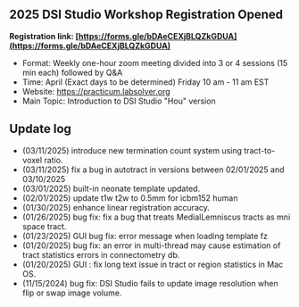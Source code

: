 ## 2025 DSI Studio Workshop Registration Opened

**Registration link: [https://forms.gle/bDAeCEXjBLQZkGDUA](https://forms.gle/bDAeCEXjBLQZkGDUA)**

- Format: Weekly one-hour zoom meeting divided into 3 or 4 sessions (15 min each) followed by Q&A
- Time: April (Exact days to be determined) Friday 10 am - 11 am EST
- Website: https://practicum.labsolver.org
- Main Topic: Introduction to DSI Studio "Hou" version

## Update log 
- (03/11/2025) introduce new termination count system using tract-to-voxel ratio.
- (03/11/2025) fix a bug in autotract in versions between 02/01/2025 and 03/10/2025
- (03/01/2025) built-in neonate template updated.
- (02/01/2025) update t1w t2w to 0.5mm for icbm152 human
- (01/30/2025) enhance linear registration accuracy. 
- (01/26/2025) bug fix: fix a bug that treats MedialLemniscus tracts as mni space tract. 
- (01/23/2025) GUI bug fix: error message when loading template fz
- (01/20/2025) bug fix: an error in multi-thread may cause estimation of tract statistics errors in connectometry db.
- (01/20/2025) GUI : fix long text issue in tract or region statistics in Mac OS.
- (11/15/2024) bug fix: DSI Studio fails to update image resolution when flip or swap image volume.

